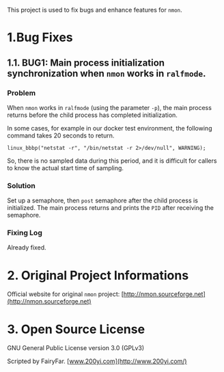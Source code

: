 This project is used to fix bugs and enhance features for `nmon`.

# 1.Bug Fixes

## 1.1. BUG1: Main process initialization synchronization when `nmon` works in `ralfmode`.

### Problem

When `nmon` works in `ralfmode` (using the parameter `-p`), the main process returns before the child process has completed initialization.

In some cases, for example in our docker test environment, the following command takes 20 seconds to return.

```
linux_bbbp("netstat -r", "/bin/netstat -r 2>/dev/null", WARNING);
```

So, there is no sampled data during this period, and it is difficult for callers to know the actual start time of sampling.

### Solution

Set up a semaphore, then `post` semaphore after the child process is initialized. The main process returns and prints the `PID` after receiving the semaphore.

### Fixing Log

Already fixed.

# 2. Original Project Informations

Official website for original `nmon` project: [http://nmon.sourceforge.net](http://nmon.sourceforge.net)

# 3. Open Source License

GNU General Public License version 3.0 (GPLv3)

Scripted by FairyFar. [www.200yi.com](http://www.200yi.com/)
